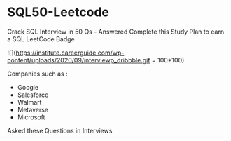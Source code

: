 # SQL50-Leetcode
Crack SQL Interview in 50 Qs - Answered
Complete this Study Plan to earn a SQL LeetCode Badge

![](https://institute.careerguide.com/wp-content/uploads/2020/09/interviewp_dribbble.gif = 100*100)

Companies such as :
* Google
* Salesforce
* Walmart
* Metaverse
* Microsoft

Asked these Questions in Interviews

